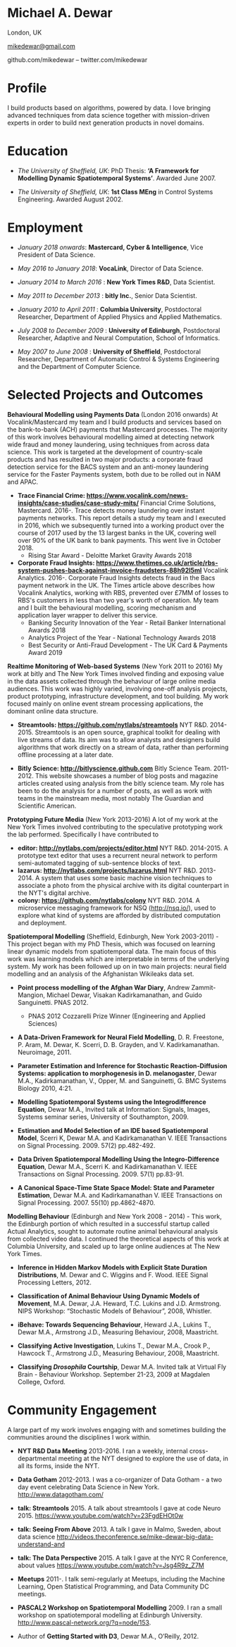 Michael A. Dewar
================
London, UK

mikedewar@gmail.com

github.com/mikedewar – twitter.com/mikedewar

Profile
=======

I build products based on algorithms, powered by data. I love bringing advanced techniques
from data science together with mission-driven experts in order to build next generation
products in novel domains. 

Education
=========

-   *The University of Sheffield, UK*: PhD Thesis: **‘A Framework
    for Modelling Dynamic Spatiotemporal Systems’**. Awarded June
    2007.

-   *The University of Sheffield, UK*: **1st Class MEng**
    in Control Systems Engineering. Awarded August 2002.

Employment
==========
-   *January 2018 onwards*: **Mastercard, Cyber & Intelligence**, Vice President of Data Science.

-   *May 2016 to January 2018*: **VocaLink**, Director of Data Science.

-   *January 2014 to March 2016* : **New York Times R&D**, Data Scientist.

-   *May 2011 to December 2013* : **bitly Inc.**, Senior Data Scientist.

-   *January 2010 to April 2011* : **Columbia University**, Postdoctoral
    Researcher, Department of Applied Physics and Applied Mathematics.

-   *July 2008 to December 2009* : **University of Edinburgh**,
    Postdoctoral Researcher, Adaptive and Neural Computation, School of
    Informatics.

-   *May 2007 to June 2008* : **University of Sheffield**, Postdoctoral
    Researcher, Department of Automatic Control & Systems Engineering
    and the Department of Computer Science.

Selected Projects and Outcomes
==============================

**Behavioural Modelling using Payments Data** (London 2016 onwards) At Vocalink/Mastercard
my team and I build products and services based on the bank-to-bank (ACH) payments that
Mastercard processes. The majority of this work involves behavioural modelling aimed 
at detecting network wide fraud and money laundering, using techniques from across data science.
This work is targeted at the development of country-scale products and has resulted in two
major products: a corporate fraud detection service for the BACS system and an anti-money laundering
service for the Faster Payments system, both due to be rolled out in NAM and APAC.

- **Trace Financial Crime: https://www.vocalink.com/news-insights/case-studies/case-study-mits/** Financial Crime Solutions, Mastercard.
  2016-. Trace detects money laundering over instant payments networks. This report
  details a study my team and I executed in 2016, which we subsequently turned into a working
  product over the course of 2017 used by the 13 largest banks in the UK, covering well over 90% 
  of the UK bank to bank payments. This went live in October 2018.
  - Rising Star Award - Deloitte Market Gravity Awards 2018
- **Corporate Fraud Insights: https://www.thetimes.co.uk/article/rbs-system-pushes-back-against-invoice-fraudsters-88h92l5ml** Vocalink Analytics. 2016-. Corporate Fraud Insights detects fraud in the Bacs payment network in the UK. The Times article above describes how Vocalink Analytics, working with RBS, prevented over £7MM of losses to RBS's customers in less than two year's worth of operation. My team and I built the behavioural modelling, scoring mechanism and application layer wrapper to deliver this service. 
  - Banking Security Innovation of the Year - Retail Banker International Awards 2018
  - Analytics Project of the Year - National Technology Awards 2018
  - Best Security or Anti-Fraud Development - The UK Card & Payments Award 2019

**Realtime Monitoring of Web-based Systems** (New York 2011 to 2016) My
work at bitly and The New York Times involved finding and exposing value
in the data assets collected through the behaviour of large online media
audiences. This work was highly varied, involving one-off analysis
projects, product prototyping, infrastructure development, and tool
building. My work focused mainly on online event stream processing
applications, the dominant online data structure.

-   **Streamtools: https://github.com/nytlabs/streamtools** NYT R&D.
    2014-2015. Streamtools is an open source, graphical toolkit for
    dealing with live streams of data. Its aim was to allow analysts and
    designers build algorithms that work directly on a stream of data,
    rather than performing offline processing at a later date.

-   **Bitly Science: http://bitlyscience.github.com** Bitly Science
    Team. 2011-2012. This website showcases a number of blog posts and
    magazine articles created using analysis from the bitly science
    team. My role has been to do the analysis for a number of posts, as
    well as work with teams in the mainstream media, most notably The
    Guardian and Scientific American.

**Prototyping Future Media** (New York 2013-2016) A lot of my work at the New York Times involved contributing to the speculative prototyping work the lab performed. Specifically I have contributed to

-  **editor: http://nytlabs.com/projects/editor.html** NYT R\&D. 2014-2015. A prototype text editor that uses a recurrent neural network to perform semi-automated tagging of sub-sentence blocks of text.
-  **lazarus: http://nytlabs.com/projects/lazarus.html** NYT R\&D. 2013-2014. A system that uses some basic machine vision techniques to associate a photo from the physical archive with its digital counterpart in the NYT's digital archive.
- **colony: https://github.com/nytlabs/colony** NYT R\&D. 2014. A microservice messaging framework for NSQ (http://nsq.io/), used to explore what kind of systems are afforded by distributed computation and deployment.

**Spatiotemporal Modelling** (Sheffield, Edinburgh, New York
2003-2011) - This project began with my PhD Thesis, which was focused on
learning linear dynamic models from spatiotemporal data. The main focus
of this work was learning models which are interpretable in terms of the
underlying system. My work has been followed up on in two main projects:
neural field modelling and an analysis of the Afghanistan Wikileaks data
set.

-   <span>**Point process modelling of the Afghan War Diary**</span>,
    Andrew Zammit-Mangion, Michael Dewar, Visakan Kadirkamanathan, and
    Guido Sanguinetti. PNAS 2012.
    - PNAS 2012 Cozzarelli Prize Winner (Engineering and Applied Sciences)

-   <span>**A Data-Driven Framework for Neural Field Modelling**</span>,
    D. R. Freestone, P. Aram, M. Dewar, K. Scerri, D. B. Grayden, and V.
    Kadirkamanathan. Neuroimage, 2011.

-   <span>**Parameter Estimation and Inference for Stochastic
    Reaction-Diffusion Systems: application to morphogenesis in D.
    melanogaster**</span>, Dewar M.A., Kadirkamanathan, V., Opper, M.
    and Sanguinetti, G. BMC Systems Biology 2010, 4:21.

-   <span>**Modelling Spatiotemporal Systems using the Integrodifference
    Equation**</span>, Dewar M.A., Invited talk at Information: Signals,
    Images, Systems seminar series, University of Southampton, 2009.

-   <span>**Estimation and Model Selection of an IDE based
    Spatiotemporal Model**</span>, Scerri K, Dewar M.A. and
    Kadirkamanathan V. IEEE Transactions on Signal Processing. 2009.
    57(2) pp.482-492.

-   <span>**Data Driven Spatiotemporal Modelling Using the
    Integro-Difference Equation**</span>, Dewar M.A., Scerri K. and
    Kadirkamanathan V. IEEE Transactions on Signal Processing. 2009.
    57(1) pp.83-91.

-   <span>**A Canonical Space-Time State Space Model: State and
    Parameter Estimation**</span>, Dewar M.A. and Kadirkamanathan V.
    IEEE Transactions on Signal Processing. 2007. 55(10) pp.4862-4870.

**Modelling Behaviour** (Edinburgh and New York 2008 - 2014) - This
work, the Edinburgh portion of which resulted in a successful startup
called Actual Analytics, sought to automate routine animal behavioural
analysis from collected video data. I continued the theoretical aspects
of this work at Columbia University, and scaled up to large online
audiences at The New York Times.

-   <span>**Inference in Hidden <span>M</span>arkov Models with Explicit
    State Duration Distributions**</span>, M. Dewar and C. Wiggins and
    F. Wood. IEEE Signal Processing Letters, 2012.

-   <span>**Classification of Animal Behaviour Using Dynamic Models of
    Movement**</span>, M.A. Dewar, J.A. Heward, T.C. Lukins and J.D.
    Armstrong. NIPS Workshop: “Stochastic Models of Behaviour”, 2008,
    Whistler.

-   <span>**iBehave: Towards Sequencing Behaviour**</span>, Heward J.A.,
    Lukins T., Dewar M.A., Armstrong J.D., Measuring Behaviour, 2008,
    Maastricht.

-   <span>**Classifying Active Investigation**</span>, Lukins T., Dewar
    M.A., Crook P., Hawcock T., Armstrong J.D., Measuring Behaviour,
    2008, Maastricht.

-   <span>**Classifying *Drosophila* Courtship**</span>, Dewar M.A.
    Invited talk at Virtual Fly Brain - Behaviour Workshop. September
    21-23, 2009 at Magdalen College, Oxford.

Community Engagement
====================

A large part of my work involves engaging with and sometimes building
the communities around the disciplines I work within.

-   <span>**NYT R&D Data Meeting**</span> 2013-2016. I ran a weekly,
    internal cross-departmental meeting at the NYT designed to explore
    the use of data, in all its forms, inside the NYT.

-   <span>**Data Gotham**</span> 2012-2013. I was a co-organizer of Data
    Gotham - a two day event celebrating Data Science in New York.
    http://www.datagotham.com/

-   <span>**talk: Streamtools**</span> 2015. A talk about streamtools
    I gave at code Neuro 2015.
    https://www.youtube.com/watch?v=23FgdEHOt0w

-   <span>**talk: Seeing From Above**</span> 2013. A talk I gave in
    Malmo, Sweden, about data science
    http://videos.theconference.se/mike-dewar-big-data-understand-and

-   <span>**talk: The Data Perspective**</span> 2015. A talk I gave at the NYC R Conference, about values
    https://www.youtube.com/watch?v=Jsg4R9z_Z7M

-   <span>**Meetups**</span> 2011-. I talk semi-regularly at Meetups,
    including the Machine Learning, Open Statistical Programming, and
    Data Community DC meetings.

-   <span>**PASCAL2 Workshop on Spatiotemporal Modelling**</span> 2009.
    I ran a small workshop on spatiotemporal modelling at Edinburgh
    University. http://www.pascal-network.org/?q=node/153.

-   Author of <span>**Getting Started with D3**</span>, Dewar M.A.,
    O’Reilly, 2012.

